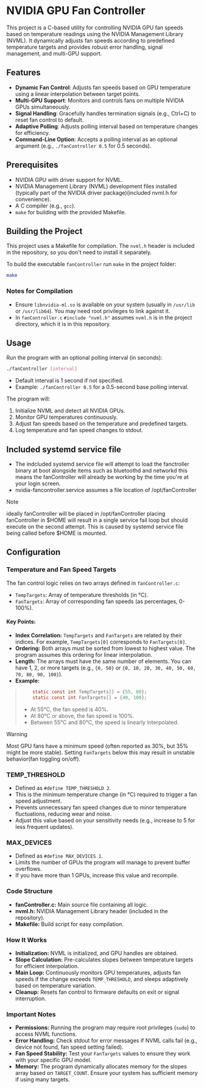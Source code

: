 # NVIDIA GPU Fan Controller

This project is a C-based utility for controlling NVIDIA GPU fan speeds based on temperature readings using the NVIDIA Management Library (NVML). It dynamically adjusts fan speeds according to predefined temperature targets and provides robust error handling, signal management, and multi-GPU support.

## Features
- **Dynamic Fan Control**: Adjusts fan speeds based on GPU temperature using a linear interpolation between target points.
- **Multi-GPU Support**: Monitors and controls fans on multiple NVIDIA GPUs simultaneously.
- **Signal Handling**: Gracefully handles termination signals (e.g., Ctrl+C) to reset fan control to default.
- **Adaptive Polling**: Adjusts polling interval based on temperature changes for efficiency.
- **Command-Line Option**: Accepts a polling interval as an optional argument (e.g., `./fanController 0.5` for 0.5 seconds).

## Prerequisites
- NVIDIA GPU with driver support for NVML.
- NVIDIA Management Library (NVML) development files installed (typically part of the NVIDIA driver package)(included nvml.h for convenience).
- A C compiler (e.g., `gcc`).
- `make` for building with the provided Makefile.

## Building the Project
This project uses a Makefile for compilation. The `nvml.h` header is included in the repository, so you don't need to install it separately.

To build the executable `fanController` run `make` in the project folder:
```bash
make
```
### Notes for Compilation
* Ensure `libnvidia-ml.so` is available on your system (usually in `/usr/lib` or `/usr/lib64`). You may need root privileges to link against it.
* In `fanController.c` `#include "nvml.h"` assumes `nvml.h` is in the project directory, which it is in this repository.

## Usage
Run the program with an optional polling interval (in seconds):
```bash
./fanController [interval]
```
* Default interval is 1 second if not specified.
* Example: `./fanController 0.5` for a 0.5-second base polling interval.

The program will:
1. Initialize NVML and detect all NVIDIA GPUs.
2. Monitor GPU temperatures continuously.
3. Adjust fan speeds based on the temperature and predefined targets.
4. Log temperature and fan speed changes to stdout.

## Included systemd service file 
* The indcluded systemd service file will attempt to load the fanctroller binary at boot alongside items such as bluetoothd and networkd this means the fanController will already be working by the time you're at your login screen.
* nvidia-fancontroller.service assumes a file location of /opt/fanController

>[!note]
>ideally fanController will be placed in /opt/fanController placing fanController in $HOME will result in a single service fail loop but should execute on the second attempt. This is caused by systemd service file being called before $HOME is mounted.

## Configuration
### Temperature and Fan Speed Targets
The fan control logic relies on two arrays defined in `fanController.c`:
* `TempTargets`: Array of temperature thresholds (in °C).
* `FanTargets`: Array of corresponding fan speeds (as percentages, 0-100%).
#### Key Points:
* **Index Correlation:** `TempTargets` and `FanTargets` are related by their indices. For example, `TempTargets[0]` corresponds to `FanTargets[0]`.
* **Ordering:** Both arrays must be sorted from lowest to highest value. The program assumes this ordering for linear interpolation.
* **Length:** The arrays must have the same number of elements. You can have 1, 2, or more targets (e.g., `{0, 50}` or `{0, 10, 20, 30, 40, 50, 60, 70, 80, 90, 100}`).
* **Example:**
> ```c
>     static const int TempTargets[] = {55, 80};
>     static const int FanTargets[] = {40, 100};
> ```
> * At 55°C, the fan speed is 40%.
> * At 80°C or above, the fan speed is 100%.
> * Between 55°C and 80°C, the speed is linearly interpolated.

>[!warning]
>Most GPU fans have a minimum speed (often reported as 30%, but 35% might be more stable). Setting `FanTargets` below this may result in unstable behavior(fan toggling on/off).

### TEMP_THRESHOLD
* Defined as `#define TEMP_THRESHOLD 2`.
* This is the minimum temperature change (in °C) required to trigger a fan speed adjustment.
* Prevents unnecessary fan speed changes due to minor temperature fluctuations, reducing wear and noise.
* Adjust this value based on your sensitivity needs (e.g., increase to 5 for less frequent updates).

### MAX_DEVICES
* Defined as `#define MAX_DEVICES 1`.
* Limits the number of GPUs the program will manage to prevent buffer overflows.
* If you have more than 1 GPUs, increase this value and recompile.

### Code Structure
* **fanController.c:** Main source file containing all logic.
* **nvml.h:** NVIDIA Management Library header (included in the repository).
* **Makefile:** Build script for easy compilation.

### How It Works
* **Initialization:** NVML is initialized, and GPU handles are obtained.
* **Slope Calculation:** Pre-calculates slopes between temperature targets for efficient interpolation.
* **Main Loop:** Continuously monitors GPU temperatures, adjusts fan speeds if the change exceeds `TEMP_THRESHOLD`, and sleeps adaptively based on temperature variation.
* **Cleanup:** Resets fan control to firmware defaults on exit or signal interruption.

### Important Notes
* **Permissions:** Running the program may require root privileges (`sudo`) to access NVML functions.
* **Error Handling:** Check stdout for error messages if NVML calls fail (e.g., device not found, fan speed setting failed).
* **Fan Speed Stability:** Test your `FanTargets` values to ensure they work with your specific GPU model.
* **Memory:** The program dynamically allocates memory for the slopes array based on `TARGET_COUNT`. Ensure your system has sufficient memory if using many targets.
